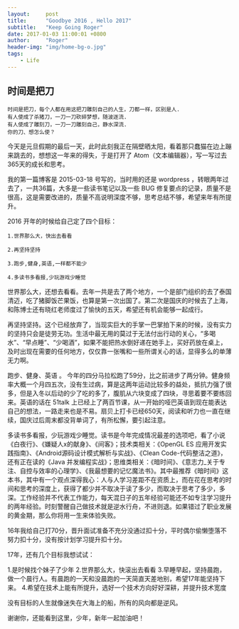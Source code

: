 ```yaml
---
layout:     post
title:      "Goodbye 2016 , Hello 2017"
subtitle:   "Keep Going Roger"
date: 2017-01-03 11:00:01 +0800
author:     "Roger"
header-img: "img/home-bg-o.jpg"
tags:
    - Life
---
```

时间是把刀
---

    时间是把刀，每个人都在用这把刀雕刻自己的人生，刀都一样，区别是人.
    有人使成了杀猪刀，一刀一刀砍碎梦想，随波逐流.
    有人使成了雕刻刀，一刀一刀雕刻自己，静水深流.
    你的刀、想怎么使？

今天是元旦假期的最后一天，此时此刻我正在隔壁晒太阳，看着那只蠢猫在边上蹦来跳去的，想想这一年来的得失，于是打开了 Atom（文本编辑器），写一写过去365天的成长和思考。

我的第一篇博客是 2015-03-18 号写的，当时用的还是 wordpress ，转眼两年过去了，一共36篇，大多是一些读书笔记以及一些 BUG 修复要点的记录，质量不是很高，这是需要改进的，质量不高说明深度不够，思考总结不够，希望来年有所提升。

2016 开年的时候给自己定了四个目标：

    1.世界那么大，快出去看看

    2.再坚持坚持

    3.跑步,健身,英语,一样都不能少

    4.多读书多看报,少玩游戏少睡觉

世界那么大，还想去看看。去年一共是去了两个地方，一个是部门组织的去了泰国清迈，吃了猪脚饭芒果饭，也算是第一次出国了。第二次是国庆的时候去了上海，和陈博士还有晓红老师度过了愉快的五天，希望还有机会能够一起成行。

再坚持坚持。这个已经放弃了，当现实巨大的手掌一巴掌拍下来的时候，没有实力的坚持只会是徒劳无功。生活中最无用的莫过于无法付出行动的关心，“多喝水”、“早点睡”、“少喝酒”，如果不能把热水倒好递在她手上，买好药放在桌上，及时出现在需要的任何地方，仅仅靠一张嘴和一些所谓关心的话，显得多么的单薄无力啊。

跑步、健身、英语 。 今年的四分马拉松跑了59分，比之前进步了两分钟。健身频率大概一个月四五次，没有生过病，算是这两年运动比较多的益处，抵抗力强了很多，但是入冬以后动的少了吃的多了，腹肌从六块变成了四块，寻思着要不要练回来。英语的话在 51talk 上已经上了两百节课，从一开始的哑巴英语到现在能表达自己的想法，一路走来也是不易。扇贝上打卡已经650天，阅读和听力也一直在继续，国庆过后周末都没背单词了，有所松懈，要引起注意。

多读书多看报，少玩游戏少睡觉。读书是今年完成情况最差的选项吧，看了小说《白夜行》、《嫌疑人x的献身》、《间客》；技术类相关：《OpenGL ES 应用开发实践指南》、《Android源码设计模式解析与实战》、《Clean Code-代码整洁之道》，还有正在读的《Java 并发编程实战》；思维类相关：《暗时间》、《意志力_关于专注、自控与效率的心理学》、《我最想要的记忆魔法书》。其中最推荐《暗时间》这本书，其中有一个观点深得我心：人与人学习差距不在资质上，而在花在思考的时间和思考的深度上，获得了都少并不取决于读了多少，而取决于思考了多少，多深。工作经验并不代表工作能力，每天混日子的五年经验可能还不如专注学习提升的两年经验。时刻警醒自己做技术就是逆水行舟，不进则退。如果错过了职业发展的黄金期，那么你将用一生来体验失败。

16年我给自己打70分，晋升面试准备不充分没通过扣十分，平时偶尔偷懒堕落不努力扣十分，没有按计划学习提升扣十分。

17年，还有几个目标我想试试：

  1.是时候找个妹子了少年
  2.世界那么大，快滚出去看看
  3.早睡早起，坚持晨跑，做一个晨行人。有晨跑的一天和没晨跑的一天简直天差地别，希望17年能坚持下来。
  4.希望在技术上能有所提升，选好一个技术方向好好深耕，并提升技术宽度

没有目标的人生就像迷失在大海上的船，所有的风向都是逆风。

谢谢你，还能看到这里，少年，新年一起加油吧！
